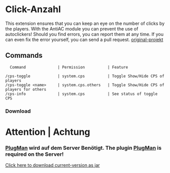# Click-Anzahl

This extension ensures that you can keep an eye on the number of clicks by the players.
With the AntiAC module you can prevent the use of autoclickers!
Should you find errors, you can report them at any time. If you can even fix the error yourself, you can send a pull request.
[original-projekt](https://github.com/LukasILoveKOHL/Clicks-Anzahl)

## Commands
```
  Command              | Permission          | Feature

/cps-toggle            | system.cps          | Toggle Show/Hide CPS of players
/cps-toggle <name>     | system.cps.others   | Toggle Show/Hide CPS of players for others
/cps-info              | system.cps          | See status of toggle CPS

```

### Download

# Attention | Achtung
### [PlugMan](https://dev.bukkit.org/projects/plugman) wird auf dem Server Benötigt. The plugin [PlugMan](https://dev.bukkit.org/projects/plugman) is required on the Server!

[Click here to download current-version as jar](https://downloadserver.lvckyworld.net/public/click-count-release--1.2.jar)
